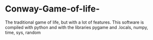 # Conway-Game-of-life-
The traditional game of life, but with a lot of features. This software is compiled with python and with the libraries 
pygame and .locals, numpy, time, sys, random
